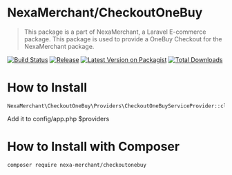 # NexaMerchant/CheckoutOneBuy

> This package is a part of NexaMerchant, a Laravel E-commerce package. This package is used to provide a OneBuy Checkout for the NexaMerchant package.

[![Build Status](https://github.com/NexaMerchant/CheckoutOneBuy/workflows/Laravel/badge.svg)](https://github.com/NexaMerchant/CheckoutOneBuy)
[![Release](https://img.shields.io/github/release/NexaMerchant/CheckoutOneBuy.svg?style=flat-square)](https://github.com/NexaMerchant/CheckoutOneBuy/releases)
[![Latest Version on Packagist](https://img.shields.io/packagist/v/Nexa-Merchant/CheckoutOneBuy.svg?style=flat-square)](https://packagist.org/packages/Nexa-Merchant/CheckoutOneBuy)
[![Total Downloads](https://img.shields.io/packagist/dt/Nexa-Merchant/CheckoutOneBuy.svg?style=flat-square)](https://packagist.org/packages/Nexa-Merchant/CheckoutOneBuy)

# How to Install

```
NexaMerchant\CheckoutOneBuy\Providers\CheckoutOneBuyServiceProvider::class,
```
Add it to config/app.php $providers

# How to Install with Composer

```
composer require nexa-merchant/checkoutonebuy
```